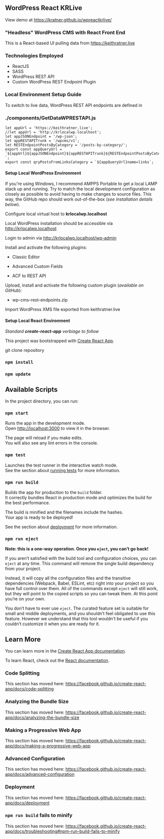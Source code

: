 ## WordPress React KRLive

View demo at https://kratner.github.io/wpreactkrlive/

### "Headless" WordPress CMS with React Front End

This is a React-based UI pulling data from https://keithratner.live

### Technologies Employed

- ReactJS
- SASS
- WordPress REST API
- Custom WordPress REST Endpoint Plugin

### Local Environment Setup Guide

To switch to live data, WordPress REST API endpoints are defined in

### ./components/GetDataWPRESTAPI.js

```
let appUrl = 'https://keithratner.live';
//let appUrl = 'http://krlocalwp.localhost';
let appJSONEndpoint = '/wp-json';
let appRESTAPITrunk = '/wpcms/v1';
let RESTEndpointPostsByCategory = '/posts-by-category/';
export const appQueryUrl = `${appUrl}${appJSONEndpoint}${appRESTAPITrunk}${RESTEndpointPostsByCategory}?`;
export const qryPostsFromLinksCategory = `${appQueryUrl}name=links`;
```

#### Setup Local WordPress Environment

If you're using Windows, I recommend AMPPS Portable to get a local LAMP stack up and running. Try to match the local development configuration as closely as possible to avoid having to make changes to source files. This way, the GitHub repo should work out-of-the-box (_see installation details below_).

Configure local virtual host to **krlocalwp.localhost**

Local WordPress installation should be accessible via
http://krlocalwp.localhost

Login to admin via http://krlocalwp.localhost/wp-admin

Install and activate the following plugins:

- Classic Editor

- Advanced Custom Fields

- ACF to REST API

Upload, install and activate the following custom plugin (_available on GitHub_):

- wp-cms-rest-endpoints.zip

Import WordPress XMS file exported from keithratner.live

#### Setup Local React Environment

_Standard **create-react-app** verbiage to follow_

This project was bootstrapped with [Create React App](https://github.com/facebook/create-react-app).

git clone repository

### `npm install`

### `npm update`

## Available Scripts

In the project directory, you can run:

### `npm start`

Runs the app in the development mode.<br>
Open [http://localhost:3000](http://localhost:3000) to view it in the browser.

The page will reload if you make edits.<br>
You will also see any lint errors in the console.

### `npm test`

Launches the test runner in the interactive watch mode.<br>
See the section about [running tests](https://facebook.github.io/create-react-app/docs/running-tests) for more information.

### `npm run build`

Builds the app for production to the `build` folder.<br>
It correctly bundles React in production mode and optimizes the build for the best performance.

The build is minified and the filenames include the hashes.<br>
Your app is ready to be deployed!

See the section about [deployment](https://facebook.github.io/create-react-app/docs/deployment) for more information.

### `npm run eject`

**Note: this is a one-way operation. Once you `eject`, you can’t go back!**

If you aren’t satisfied with the build tool and configuration choices, you can `eject` at any time. This command will remove the single build dependency from your project.

Instead, it will copy all the configuration files and the transitive dependencies (Webpack, Babel, ESLint, etc) right into your project so you have full control over them. All of the commands except `eject` will still work, but they will point to the copied scripts so you can tweak them. At this point you’re on your own.

You don’t have to ever use `eject`. The curated feature set is suitable for small and middle deployments, and you shouldn’t feel obligated to use this feature. However we understand that this tool wouldn’t be useful if you couldn’t customize it when you are ready for it.

## Learn More

You can learn more in the [Create React App documentation](https://facebook.github.io/create-react-app/docs/getting-started).

To learn React, check out the [React documentation](https://reactjs.org/).

### Code Splitting

This section has moved here: https://facebook.github.io/create-react-app/docs/code-splitting

### Analyzing the Bundle Size

This section has moved here: https://facebook.github.io/create-react-app/docs/analyzing-the-bundle-size

### Making a Progressive Web App

This section has moved here: https://facebook.github.io/create-react-app/docs/making-a-progressive-web-app

### Advanced Configuration

This section has moved here: https://facebook.github.io/create-react-app/docs/advanced-configuration

### Deployment

This section has moved here: https://facebook.github.io/create-react-app/docs/deployment

### `npm run build` fails to minify

This section has moved here: https://facebook.github.io/create-react-app/docs/troubleshooting#npm-run-build-fails-to-minify
